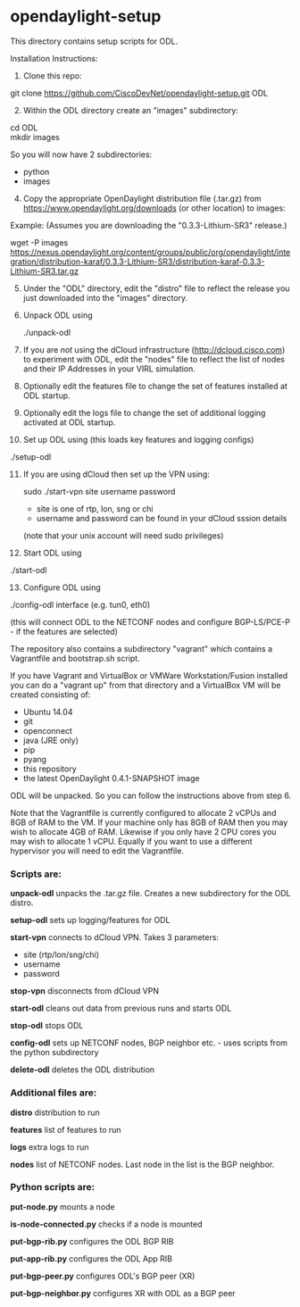 # opendaylight-setup
This directory contains setup scripts for ODL.

Installation Instructions:

1.  Clone this repo:

  git clone https://github.com/CiscoDevNet/opendaylight-setup.git ODL

2.  Within the ODL directory create an "images" subdirectory:

  cd ODL<br>
  mkdir images
 
  So you will now have 2 subdirectories:

  * python
  * images

4.  Copy the appropriate OpenDaylight distribution file (.tar.gz) from https://www.opendaylight.org/downloads (or other location) to images:

  Example: (Assumes you are downloading the "0.3.3-Lithium-SR3" release.)

  wget -P images https://nexus.opendaylight.org/content/groups/public/org/opendaylight/integration/distribution-karaf/0.3.3-Lithium-SR3/distribution-karaf-0.3.3-Lithium-SR3.tar.gz

5.  Under the "ODL" directory, edit the "distro" file to reflect the release you just downloaded into the "images" directory.
 
6. Unpack ODL using

	./unpack-odl

7.	If you are *not* using the dCloud infrastructure (http://dcloud.cisco.com) to experiment with ODL, edit the "nodes" file to reflect the list of nodes and their IP Addresses in your VIRL simulation.

8.	Optionally edit the features file to change the set of features installed at ODL startup.

9.	Optionally edit the logs file to change the set of additional logging activated at ODL startup.
 
10. Set up ODL using (this loads key features and logging configs)

  ./setup-odl
   
11.	If you are using dCloud then set up the VPN using:

	sudo ./start-vpn site username password
	
	* site is one of rtp, lon, sng or chi
	* username and password can be found in your dCloud sssion details

	(note that your unix account will need sudo privileges)

12.	Start ODL using

  ./start-odl

13.	Configure ODL using

  ./config-odl interface (e.g. tun0, eth0)
  
  (this will connect ODL to the NETCONF nodes and configure BGP-LS/PCE-P - if the features are selected)
  
The repository also contains a subdirectory "vagrant" which contains a Vagrantfile and bootstrap.sh script.

If you have Vagrant and VirtualBox or VMWare Workstation/Fusion installed you can do a "vagrant up" from that directory and a VirtualBox VM will be created consisting of:

* Ubuntu 14.04
* git
* openconnect
* java (JRE only)
* pip
* pyang
* this repository
* the latest OpenDaylight 0.4.1-SNAPSHOT image

ODL will be unpacked.  So you can follow the instructions above from step 6.

Note that the Vagrantfile is currently configured to allocate 2 vCPUs and 8GB of RAM to the VM.   If your machine only has 8GB of RAM then you may wish to allocate 4GB of RAM.  Likewise if you only have 2 CPU cores you may wish to allocate 1 vCPU.   Equally if you want to use a different hypervisor you will need to edit the Vagrantfile.

### Scripts are:

**unpack-odl** unpacks the .tar.gz file.  Creates a new subdirectory for the ODL distro.

**setup-odl** sets up logging/features for ODL

**start-vpn** connects to dCloud VPN.  Takes 3 parameters:  

* site (rtp/lon/sng/chi)
* username
* password

**stop-vpn** disconnects from dCloud VPN

**start-odl** cleans out data from previous runs and starts ODL

**stop-odl** stops ODL

**config-odl** sets up NETCONF nodes, BGP neighbor etc. - uses scripts from the python subdirectory

**delete-odl** deletes the ODL distribution

### Additional files are:

**distro** distribution to run

**features** list of features to run

**logs** extra logs to run

**nodes** list of NETCONF nodes.  Last node in the list is the BGP neighbor.

### Python scripts are:

**put-node.py** mounts a node

**is-node-connected.py** checks if a node is mounted

**put-bgp-rib.py** configures the ODL BGP RIB

**put-app-rib.py** configures the ODL App RIB

**put-bgp-peer.py** configures ODL's BGP peer (XR)

**put-bgp-neighbor.py** configures XR with ODL as a BGP peer
